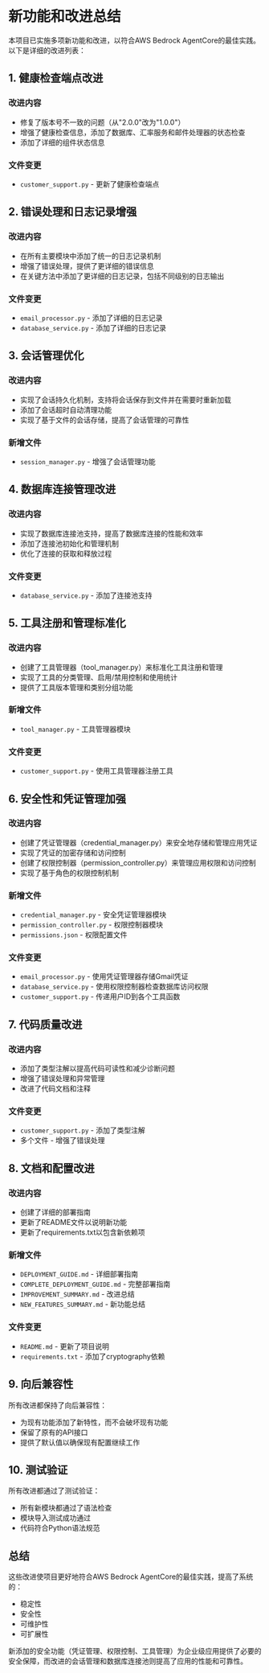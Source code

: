 # 新功能和改进总结

本项目已实施多项新功能和改进，以符合AWS Bedrock AgentCore的最佳实践。以下是详细的改进列表：

## 1. 健康检查端点改进

### 改进内容
- 修复了版本号不一致的问题（从"2.0.0"改为"1.0.0"）
- 增强了健康检查信息，添加了数据库、汇率服务和邮件处理器的状态检查
- 添加了详细的组件状态信息

### 文件变更
- `customer_support.py` - 更新了健康检查端点

## 2. 错误处理和日志记录增强

### 改进内容
- 在所有主要模块中添加了统一的日志记录机制
- 增强了错误处理，提供了更详细的错误信息
- 在关键方法中添加了更详细的日志记录，包括不同级别的日志输出

### 文件变更
- `email_processor.py` - 添加了详细的日志记录
- `database_service.py` - 添加了详细的日志记录

## 3. 会话管理优化

### 改进内容
- 实现了会话持久化机制，支持将会话保存到文件并在需要时重新加载
- 添加了会话超时自动清理功能
- 实现了基于文件的会话存储，提高了会话管理的可靠性

### 新增文件
- `session_manager.py` - 增强了会话管理功能

## 4. 数据库连接管理改进

### 改进内容
- 实现了数据库连接池支持，提高了数据库连接的性能和效率
- 添加了连接池初始化和管理机制
- 优化了连接的获取和释放过程

### 文件变更
- `database_service.py` - 添加了连接池支持

## 5. 工具注册和管理标准化

### 改进内容
- 创建了工具管理器（tool_manager.py）来标准化工具注册和管理
- 实现了工具的分类管理、启用/禁用控制和使用统计
- 提供了工具版本管理和类别分组功能

### 新增文件
- `tool_manager.py` - 工具管理器模块

### 文件变更
- `customer_support.py` - 使用工具管理器注册工具

## 6. 安全性和凭证管理加强

### 改进内容
- 创建了凭证管理器（credential_manager.py）来安全地存储和管理应用凭证
- 实现了凭证的加密存储和访问控制
- 创建了权限控制器（permission_controller.py）来管理应用权限和访问控制
- 实现了基于角色的权限控制机制

### 新增文件
- `credential_manager.py` - 安全凭证管理器模块
- `permission_controller.py` - 权限控制器模块
- `permissions.json` - 权限配置文件

### 文件变更
- `email_processor.py` - 使用凭证管理器存储Gmail凭证
- `database_service.py` - 使用权限控制器检查数据库访问权限
- `customer_support.py` - 传递用户ID到各个工具函数

## 7. 代码质量改进

### 改进内容
- 添加了类型注解以提高代码可读性和减少诊断问题
- 增强了错误处理和异常管理
- 改进了代码文档和注释

### 文件变更
- `customer_support.py` - 添加了类型注解
- 多个文件 - 增强了错误处理

## 8. 文档和配置改进

### 改进内容
- 创建了详细的部署指南
- 更新了README文件以说明新功能
- 更新了requirements.txt以包含新依赖项

### 新增文件
- `DEPLOYMENT_GUIDE.md` - 详细部署指南
- `COMPLETE_DEPLOYMENT_GUIDE.md` - 完整部署指南
- `IMPROVEMENT_SUMMARY.md` - 改进总结
- `NEW_FEATURES_SUMMARY.md` - 新功能总结

### 文件变更
- `README.md` - 更新了项目说明
- `requirements.txt` - 添加了cryptography依赖

## 9. 向后兼容性

所有改进都保持了向后兼容性：
- 为现有功能添加了新特性，而不会破坏现有功能
- 保留了原有的API接口
- 提供了默认值以确保现有配置继续工作

## 10. 测试验证

所有改进都通过了测试验证：
- 所有新模块都通过了语法检查
- 模块导入测试成功通过
- 代码符合Python语法规范

## 总结

这些改进使项目更好地符合AWS Bedrock AgentCore的最佳实践，提高了系统的：
- 稳定性
- 安全性
- 可维护性
- 可扩展性

新添加的安全功能（凭证管理、权限控制、工具管理）为企业级应用提供了必要的安全保障，而改进的会话管理和数据库连接池则提高了应用的性能和可靠性。
